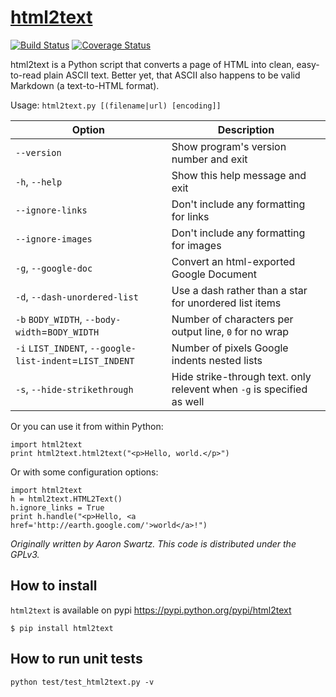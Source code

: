 # [html2text](http://www.aaronsw.com/2002/html2text/)

[![Build Status](https://secure.travis-ci.org/html2text/html2text.png)](http://travis-ci.org/html2text/html2text)
[![Coverage Status](https://coveralls.io/repos/htmL2text/html2text/badge.png)](https://coveralls.io/r/htmL2text/html2text)


html2text is a Python script that converts a page of HTML into clean, easy-to-read plain ASCII text. Better yet, that ASCII also happens to be valid Markdown (a text-to-HTML format).


Usage: `html2text.py [(filename|url) [encoding]]`


| Option                                                 | Description            
|--------------------------------------------------------|--------------------------------------------------
| `--version`                                            | Show program's version number and exit 
| `-h`, `--help`                                         | Show this help message and exit      
| `--ignore-links`                                       | Don't include any formatting for links
|`--ignore-images`                                       | Don't include any formatting for images
|`-g`, `--google-doc`                                    | Convert an html-exported Google Document
|`-d`, `--dash-unordered-list`                           | Use a dash rather than a star for unordered list items
|`-b` `BODY_WIDTH`, `--body-width`=`BODY_WIDTH`          | Number of characters per output line, `0` for no wrap
|`-i` `LIST_INDENT`, `--google-list-indent`=`LIST_INDENT`| Number of pixels Google indents nested lists
|`-s`, `--hide-strikethrough`                            | Hide strike-through text. only relevent when `-g` is specified as well


Or you can use it from within Python:

    import html2text
    print html2text.html2text("<p>Hello, world.</p>")

Or with some configuration options:

    import html2text
    h = html2text.HTML2Text()
    h.ignore_links = True
    print h.handle("<p>Hello, <a href='http://earth.google.com/'>world</a>!")

_Originally written by Aaron Swartz. This code is distributed under the GPLv3._


## How to install

`html2text` is available on pypi
https://pypi.python.org/pypi/html2text

```
$ pip install html2text
```


## How to run unit tests

    python test/test_html2text.py -v
